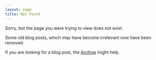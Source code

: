 ```yaml
---
layout: page
title: Not Found
---
```


Sorry, but the page you were trying to view does not exist.

Some old blog posts, which may have become irrelevant now have been removed.

If you are looking for a blog post, the [Archive](/blog/archive) might help.